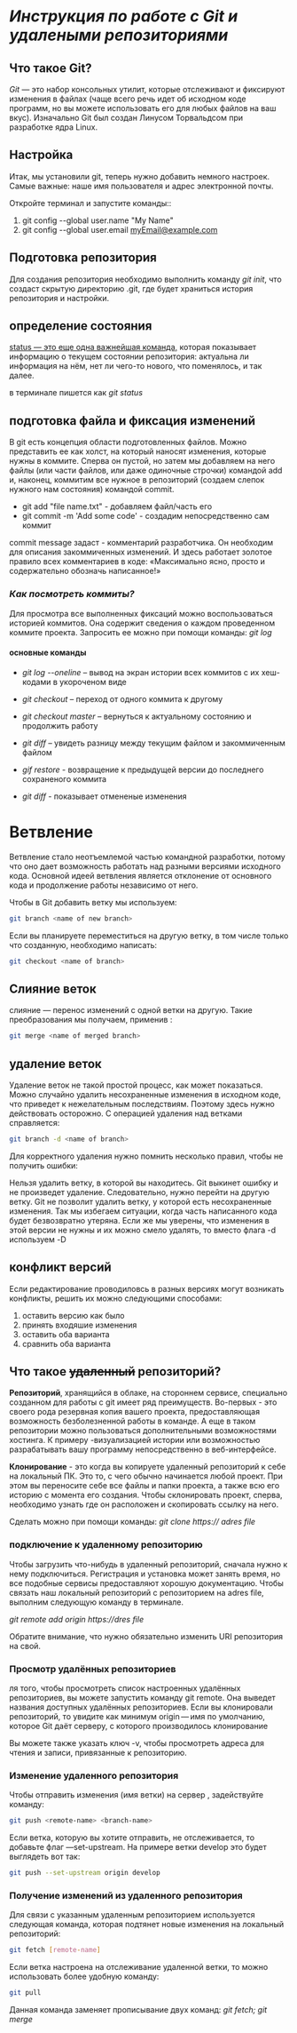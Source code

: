 # ***Инструкция по работе с Git и удалеными репозиториями***

## **Что такое Git?**
_Git_ — это набор консольных утилит, которые отслеживают и фиксируют изменения в файлах (чаще всего речь идет об исходном коде программ, но вы можете использовать его для любых файлов на ваш вкус). Изначально Git был создан Линусом Торвальдсом при разработке ядра Linux.

## Настройка
Итак, мы установили git, теперь нужно добавить немного настроек. Самые важные: наше имя пользователя и адрес электронной почты. 

Откройте терминал и запустите команды::
1. git config --global user.name "My Name" 
2. git config --global user.email myEmail@example.com

##  Подготовка репозитория
Для создания репозитория необходимо выполнить команду  *git init*, что создаст скрытую директорию .git, где будет храниться история репозитория и настройки.

## определение состояния

<u>status — это еще одна важнейшая команда,</u> которая показывает информацию о текущем состоянии репозитория: актуальна ли информация на нём, нет ли чего-то нового, что поменялось, и так далее.

в терминале пишется как *git status*

## подготовка файла и фиксация изменений
В git есть концепция области подготовленных файлов. Можно представить ее как холст, на который наносят изменения, которые нужны в коммите. Сперва он пустой, но затем мы добавляем на него файлы (или части файлов, или даже одиночные строчки) командой add и, наконец, коммитим все нужное в репозиторий (создаем слепок нужного нам состояния) командой commit.

* git add "file name.txt" - добавляем файл/часть его
* git commit -m 'Add some code' - создадим непосредственно сам коммит

commit message задаст  - комментарий разработчика. Он необходим для описания закоммиченных изменений. И здесь работает золотое правило всех комментариев в коде: «Максимально ясно, просто и содержательно обозначь написанное!»

### _Как посмотреть коммиты?_

Для просмотра все выполненных фиксаций можно воспользоваться историей коммитов. Она содержит сведения о каждом проведенном коммите проекта. Запросить ее можно при помощи команды: *git log*

#### основные команды
* _git log --oneline_ – вывод на экран истории всех коммитов с их хеш-кодами в укороченом виде 

* _git checkout_ – переход от одного коммита к другому

* _git checkout master_ – вернуться к актуальному состоянию и продолжить работу

* _git diff_ – увидеть разницу между текущим файлом и закоммиченным файлом

* _gif restore_ - возвращение к предыдущей версии до последнего сохраненого коммита

* _git diff_ - показывает отмененые изменения

# Ветвление

Ветвление стало неотъемлемой частью командной разработки, потому что оно дает возможность работать над разными версиями исходного кода. Основной идеей ветвления является отклонение от основного кода и продолжение работы независимо от него. 

Чтобы в Git добавить ветку мы используем:
```sh
git branch <name of new branch>
```
Если вы планируете переместиться на другую ветку, в том числе только что созданную, необходимо написать:
```sh
git checkout <name of branch>
```

## Слияние веток

слияние — перенос изменений с одной ветки на другую.
 Такие преобразования мы получаем, применив :
 ```sh
git merge <name of merged branch>
```

## удаление веток 

Удаление веток не такой простой процесс, как может показаться. Можно случайно удалить несохраненные изменения в исходном коде, что приведет к нежелательным последствиям. Поэтому здесь нужно действовать осторожно. С операцией удаления над ветками справляется:

 ```sh
git branch -d <name of branch>
```
Для корректного удаления нужно помнить несколько правил, чтобы не получить ошибки:

Нельзя удалить ветку, в которой вы находитесь. Git выкинет ошибку и не произведет удаление. Следовательно, нужно перейти на другую ветку.
Git не позволит удалить ветку, у которой есть несохраненные изменения. Так мы избегаем ситуации, когда часть написанного кода будет безвозвратно утеряна. Если же мы уверены, что изменения в этой версии не нужны и их можно смело удалять, то вместо флага -d используем -D


## конфликт версий

Если редактирование проводиловсь в разных версиях могут возникать конфликты, решить их можно следующими способами:
1. оставить версию как было
2. принять входяшие изменения
3. оставить оба варианта
4. сравнить оба варианта

## Что такое  ~~удаленный~~ репозиторий?
**Репозиторий**, хранящийся в облаке, на стороннем сервисе, специально созданном для работы с git имеет ряд преимуществ. Во-первых - это своего рода резервная копия вашего проекта, предоставляющая возможность безболезненной работы в команде. А еще в таком репозитории можно пользоваться дополнительными возможностями хостинга. К примеру -визуализацией истории или возможностью разрабатывать вашу программу непосредственно в веб-интерфейсе.

**Клонирование** - это когда вы копируете удаленный репозиторий к себе на локальный ПК. Это то, с чего обычно начинается любой проект. При этом вы переносите себе все файлы и папки проекта, а также всю его историю с момента его создания. Чтобы склонировать проект, сперва, необходимо узнать где он расположен и скопировать ссылку на него.

Сделать  можно при помощи команды: *git clone https:// adres file*

### подключение к удаленному репозиторию

Чтобы загрузить что-нибудь в удаленный репозиторий, сначала нужно к нему подключиться. Регистрация и установка может занять время, но все подобные сервисы предоставляют хорошую документацию.
Чтобы связать наш локальный репозиторий с репозиторием на adres file, выполним следующую команду в терминале.

*git remote add origin https://dres file*

 Обратите внимание, что нужно обязательно изменить URI репозитория на свой.

 ### Просмотр удалённых репозиториев

 ля того, чтобы просмотреть список настроенных удалённых репозиториев, вы можете запустить команду git remote. Она выведет названия доступных удалённых репозиториев. Если вы клонировали репозиторий, то увидите как минимум origin — имя по умолчанию, которое Git даёт серверу, с которого производилось клонирование

 Вы можете также указать ключ -v, чтобы просмотреть адреса для чтения и записи, привязанные к репозиторию.

 ### Изменение удаленного репозитория

 Чтобы отправить изменения (имя ветки) <branch-name> на сервер <remote-name>, задействуйте команду:

 ```sh
git push <remote-name> <branch-name>
```

Если ветка, которую вы хотите отправить, не отслеживается, то добавьте флаг —set-upstream. На примере ветки develop это будет выглядеть вот так:

```sh
git push --set-upstream origin develop
```
### Получение изменений из удаленного репозитория

Для связи с указанным удаленным репозиторием используется следующая команда, которая подтянет новые изменения на локальный репозиторий:

```sh
git fetch [remote-name]
```

Если ветка настроена на отслеживание удаленной ветки, то можно использовать более удобную команду:

```sh
git pull
```

Данная команда заменяет прописывание двух команд: *git fetch; git merge*